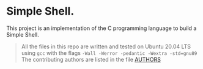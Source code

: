 # Simple Shell.

This project is an implementation of the C programming language to build a Simple Shell.

> All the files in this repo are written and tested on Ubuntu 20.04 LTS using `gcc` with the flags `-Wall -Werror -pedantic -Wextra -std=gnu89`
> The contributing authors are listed in the file [AUTHORS](../simple_shell/AUTHORS)
